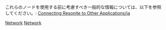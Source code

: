 これらのノードを使用する前に考慮すべき一般的な情報については、以下を参照してください。:
[Connecting Resonite to Other
Applications/ja](Connecting_Resonite_to_Other_Applications/ja "wikilink")

[Network](Category:Protoflux{{#translation:}} "wikilink")
[Network](Category:NodeMenu{{#translation:}} "wikilink")